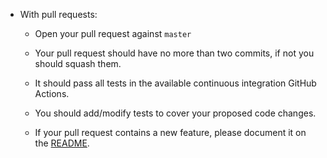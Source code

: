 - With pull requests:
    
    - Open your pull request against `master`
    
    - Your pull request should have no more than two commits, if not you should squash them.
    
    - It should pass all tests in the available continuous integration GitHub Actions.
    
    - You should add/modify tests to cover your proposed code changes.
    
    - If your pull request contains a new feature, please document it on the [README](../README.md).
